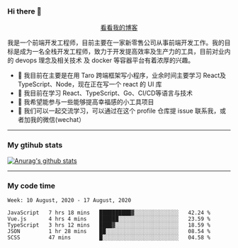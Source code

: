 ### Hi there 👋

<p align="center">
  <a href="https://real-jacket.github.io/">看看我的博客</a>
</p>

我是一个前端开发工程师，目前主要在一家新零售公司从事前端开发工作。我的目标是成为一名全栈开发工程师，致力于开发提高效率及生产力的工具，目前对业内的 devops 理念及相关技术 及 docker 等容器平台有着浓厚的兴趣。

- 🔭 我目前在主要是在用 Taro 跨端框架写小程序，业余时间主要学习 React及 TypeScript、Node，现在正在写一个 react 的 UI 库 
- 🌱 我目前在学习 React、TypeScript、Go、CI/CD等语言与技术
- 👯 我希望能参与一些能够提高幸福感的小工具项目
- 💬 我们可以一起交流学习，可以通过在这个 profile 仓库提 issue 联系我，或者加我的微信(wechat）

***

### My gtihub stats

[![Anurag's github stats](https://github-readme-stats.vercel.app/api?username=real-jacket)](https://github.com/anuraghazra/github-readme-stats)

***

### My code time

<!--START_SECTION:waka-->
```text
Week: 10 August, 2020 - 17 August, 2020

JavaScript   7 hrs 18 mins   ██████████▓░░░░░░░░░░░░░░   42.24 % 
Vue.js       4 hrs 4 mins    ██████░░░░░░░░░░░░░░░░░░░   23.59 % 
TypeScript   3 hrs 12 mins   ████▓░░░░░░░░░░░░░░░░░░░░   18.59 % 
JSON         1 hr 28 mins    ██░░░░░░░░░░░░░░░░░░░░░░░   08.54 % 
SCSS         47 mins         █░░░░░░░░░░░░░░░░░░░░░░░░   04.58 % 
```
<!--END_SECTION:waka-->
